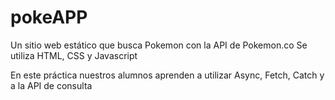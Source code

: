 # pokeAPP
Un sitio web estático que busca Pokemon con la API de Pokemon.co
Se utiliza HTML, CSS y Javascript

En este práctica nuestros alumnos aprenden a utilizar Async, Fetch, Catch y a la API de consulta
